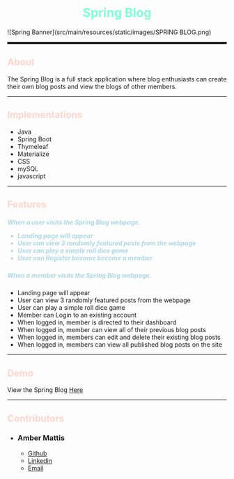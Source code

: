 <h1 align="center" style="color: aquamarine">
    Spring Blog 
</h1>

![Spring Banner](src/main/resources/static/images/SPRING BLOG.png)

<hr style="height: 5px">


<h2 style="color:#ffd5cd;">About </h2>
The Spring Blog is a full stack application where blog enthusiasts can create their own blog posts and view the blogs of other members. 

<hr>
<h2 style="color: #ffd5cd">Implementations</h2>
<ul>
    <li>Java</li>
    <li>Spring Boot</li>
    <li>Thymeleaf</li>
    <li>Materialize</li>
    <li>CSS</li>
    <li>mySQL</li>
    <li>javascript</li>

</ul>

<hr>

<h2 style="color:#ffd5cd;">Features</h2>

<h5 style="color:lightblue">When a user visits the Spring Blog webpage.
<ul>
        <li>Landing page will appear</li>
        <li>User can view 3 randomly featured posts from the webpage</li>
        <li>User can play a simple roll dice game</li>
        <li>User can Register become become a member</li>
</ul>

<h5 style="color:lightblue">When a member visits the Spring Blog webpage.</h5>
<ul>
        <li>Landing page will appear</li>
        <li>User can view 3 randomly featured posts from the webpage</li>
        <li>User can play a simple roll dice game</li>
        <li>Member can Login to an existing account</li>    
        <li>When logged in, member is directed to their dashboard</li>
        <li>When logged in, member can view all of their previous blog posts</li>
        <li>When logged in, members can edit and delete their existing blog posts</li>
        <li>When logged in, members can view all published blog posts on the site</li>
</ul>
<hr>

<h2 style="color: #ffd5cd">Demo</h2>

View the Spring Blog <a href="http://amber-mattis.com">Here</a>

<hr>
<h2 style="color: #ffd5cd">Contributors</h2>

<ul>
<li><h3>Amber Mattis</h3>
    <ul>
        <li><a href="https://github.com/AmberMattis">Github</a></li>
        <li><a href="https://www.linkedin.com/in/amber-mattis/">Linkedin</a></li>
        <li><a href="https://amber.mattis2@gmail.com">Email</a></li>
    </ul>

</li>

</ul>
